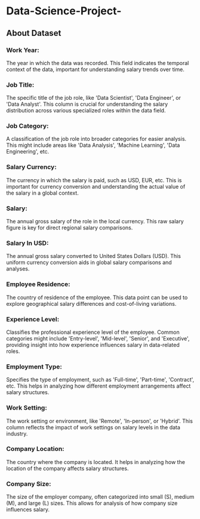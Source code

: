 # Data-Science-Project-

## About Dataset

### Work Year:
The year in which the data was recorded. This field indicates the temporal context of the data, important for understanding salary trends over time.

### Job Title:
The specific title of the job role, like 'Data Scientist', 'Data Engineer', or 'Data Analyst'. This column is crucial for understanding the salary distribution across various specialized roles within the data field.

### Job Category:
A classification of the job role into broader categories for easier analysis. This might include areas like 'Data Analysis', 'Machine Learning', 'Data Engineering', etc.

### Salary Currency:
The currency in which the salary is paid, such as USD, EUR, etc. This is important for currency conversion and understanding the actual value of the salary in a global context.

### Salary:
The annual gross salary of the role in the local currency. This raw salary figure is key for direct regional salary comparisons.

### Salary In USD:
The annual gross salary converted to United States Dollars (USD). This uniform currency conversion aids in global salary comparisons and analyses.

### Employee Residence:
The country of residence of the employee. This data point can be used to explore geographical salary differences and cost-of-living variations.

### Experience Level:
Classifies the professional experience level of the employee. Common categories might include 'Entry-level', 'Mid-level', 'Senior', and 'Executive', providing insight into how experience influences salary in data-related roles.

### Employment Type:
Specifies the type of employment, such as 'Full-time', 'Part-time', 'Contract', etc. This helps in analyzing how different employment arrangements affect salary structures.

### Work Setting:
The work setting or environment, like 'Remote', 'In-person', or 'Hybrid'. This column reflects the impact of work settings on salary levels in the data industry.

### Company Location:
The country where the company is located. It helps in analyzing how the location of the company affects salary structures.

### Company Size:
The size of the employer company, often categorized into small (S), medium (M), and large (L) sizes. This allows for analysis of how company size influences salary.

